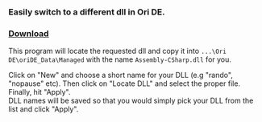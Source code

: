 ### Easily switch to a different dll in Ori DE. ###

### [Download](https://github.com/rmadlal/ori-dll-switcher/releases) ###

This program will locate the requested dll and copy it into `...\Ori DE\oriDE_Data\Managed` with the name `Assembly-CSharp.dll` for you.

Click on "New" and choose a short name for your DLL (e.g "rando", "nopause" etc). Then click on "Locate DLL" and select the proper file. Finally, hit "Apply".  
DLL names will be saved so that you would simply pick your DLL from the list and click "Apply".
